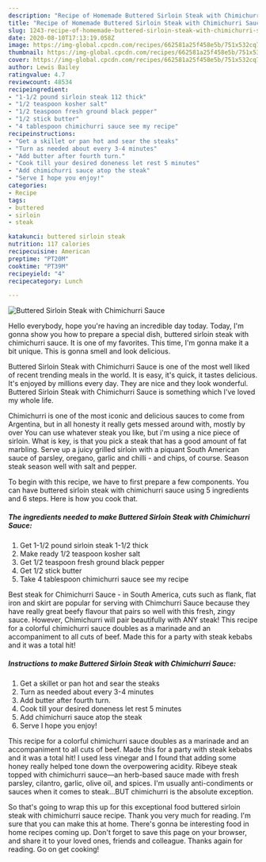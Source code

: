 ```yaml
---
description: "Recipe of Homemade Buttered Sirloin Steak with Chimichurri Sauce"
title: "Recipe of Homemade Buttered Sirloin Steak with Chimichurri Sauce"
slug: 1243-recipe-of-homemade-buttered-sirloin-steak-with-chimichurri-sauce
date: 2020-08-10T17:13:19.058Z
image: https://img-global.cpcdn.com/recipes/662581a25f458e5b/751x532cq70/buttered-sirloin-steak-with-chimichurri-sauce-recipe-main-photo.jpg
thumbnail: https://img-global.cpcdn.com/recipes/662581a25f458e5b/751x532cq70/buttered-sirloin-steak-with-chimichurri-sauce-recipe-main-photo.jpg
cover: https://img-global.cpcdn.com/recipes/662581a25f458e5b/751x532cq70/buttered-sirloin-steak-with-chimichurri-sauce-recipe-main-photo.jpg
author: Lewis Bailey
ratingvalue: 4.7
reviewcount: 48534
recipeingredient:
- "1-1/2 pound sirloin steak 112 thick"
- "1/2 teaspoon kosher salt"
- "1/2 teaspoon fresh ground black pepper"
- "1/2 stick butter"
- "4 tablespoon chimichurri sauce see my recipe"
recipeinstructions:
- "Get a skillet or pan hot and sear the steaks"
- "Turn as needed about every 3-4 minutes"
- "Add butter after fourth turn."
- "Cook till your desired doneness let rest 5 minutes"
- "Add chimichurri sauce atop the steak"
- "Serve I hope you enjoy!"
categories:
- Recipe
tags:
- buttered
- sirloin
- steak

katakunci: buttered sirloin steak 
nutrition: 117 calories
recipecuisine: American
preptime: "PT20M"
cooktime: "PT39M"
recipeyield: "4"
recipecategory: Lunch

---
```



![Buttered Sirloin Steak with Chimichurri Sauce](https://img-global.cpcdn.com/recipes/662581a25f458e5b/751x532cq70/buttered-sirloin-steak-with-chimichurri-sauce-recipe-main-photo.jpg)

Hello everybody, hope you're having an incredible day today. Today, I'm gonna show you how to prepare a special dish, buttered sirloin steak with chimichurri sauce. It is one of my favorites. This time, I'm gonna make it a bit unique. This is gonna smell and look delicious.

Buttered Sirloin Steak with Chimichurri Sauce is one of the most well liked of recent trending meals in the world. It is easy, it's quick, it tastes delicious. It's enjoyed by millions every day. They are nice and they look wonderful. Buttered Sirloin Steak with Chimichurri Sauce is something which I've loved my whole life.

Chimichurri is one of the most iconic and delicious sauces to come from Argentina, but in all honesty it really gets messed around with, mostly by over You can use whatever steak you like, but i&#39;m using a nice piece of sirloin. What is key, is that you pick a steak that has a good amount of fat marbling. Serve up a juicy grilled sirloin with a piquant South American sauce of parsley, oregano, garlic and chilli - and chips, of course. Season steak season well with salt and pepper.


To begin with this recipe, we have to first prepare a few components. You can have buttered sirloin steak with chimichurri sauce using 5 ingredients and 6 steps. Here is how you cook that.

<!--inarticleads1-->

##### The ingredients needed to make Buttered Sirloin Steak with Chimichurri Sauce:

1. Get 1-1/2 pound sirloin steak 1-1/2 thick
1. Make ready 1/2 teaspoon kosher salt
1. Get 1/2 teaspoon fresh ground black pepper
1. Get 1/2 stick butter
1. Take 4 tablespoon chimichurri sauce see my recipe


Best steak for Chimichurri Sauce - in South America, cuts such as flank, flat iron and skirt are popular for serving with Chimchurri Sauce because they have really great beefy flavour that pairs so well with this fresh, zingy sauce. However, Chimichurri will pair beautifully with ANY steak! This recipe for a colorful chimichurri sauce doubles as a marinade and an accompaniment to all cuts of beef. Made this for a party with steak kebabs and it was a total hit! 

<!--inarticleads2-->

##### Instructions to make Buttered Sirloin Steak with Chimichurri Sauce:

1. Get a skillet or pan hot and sear the steaks
1. Turn as needed about every 3-4 minutes
1. Add butter after fourth turn.
1. Cook till your desired doneness let rest 5 minutes
1. Add chimichurri sauce atop the steak
1. Serve I hope you enjoy!


This recipe for a colorful chimichurri sauce doubles as a marinade and an accompaniment to all cuts of beef. Made this for a party with steak kebabs and it was a total hit! I used less vinegar and I found that adding some honey really helped tone down the overpowering acidity. Ribeye steak topped with chimichurri sauce—an herb-based sauce made with fresh parsley, cilantro, garlic, olive oil, and spices. I&#39;m usually anti-condiments or sauces when it comes to steak…BUT chimichurri is the absolute exception. 

So that's going to wrap this up for this exceptional food buttered sirloin steak with chimichurri sauce recipe. Thank you very much for reading. I'm sure that you can make this at home. There's gonna be interesting food in home recipes coming up. Don't forget to save this page on your browser, and share it to your loved ones, friends and colleague. Thanks again for reading. Go on get cooking!
